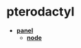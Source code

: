 <!-- generated by markdown-notes-tree -->

# pterodactyl

<!-- optional markdown-notes-tree directory description starts here -->

<!-- optional markdown-notes-tree directory description ends here -->

- [**panel**](panel)
    - [**node**](panel/node)
